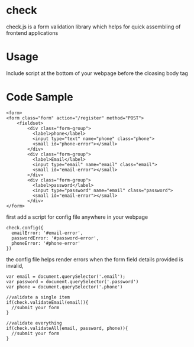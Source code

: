 # check
check.js is a form validation library which helps for quick assembling of frontend applications

# Usage
Include script at the bottom of your webpage before the cloasing body tag

# Code Sample

```
<form>
<form class="form" action="/register" method="POST">
    <fieldset>
        <div class="form-group">
          <label>phone</label>
          <input type="text" name="phone" class="phone">
          <small id="phone-error"></small>
        </div>
        <div class="form-group">
          <label>Email</label>
          <input type="email" name="email" class="email">
          <small id="email-error"></small>
        </div>
        <div class="form-group">
          <label>password</label>
          <input type="password" name="email" class="password">
          <small id="email-error"></small>
        </div>
</form>
```

first add a script for config file anywhere in your webpage
```
check.config({
  emailError: '#email-error',
  passwordError: '#password-error',
  phoneError: '#phone-error'
})
```
the config file helps render errors when the form field details provided is invalid,
```
var email = document.querySelector('.email');
var password = document.querySelector('.password')
var phone = document.querySelector('.phone')

//validate a single item
if(check.validateEmail(email)){
  //submit your form 
}

//validate everything
if(check.validateAll(email, password, phone)){
  //submit your form
}
```
